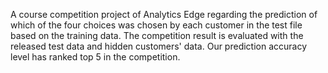 A course competition project of Analytics Edge regarding the prediction of which of the four choices was chosen by each customer in the test file based on the training data. The competition result is evaluated with the released test data and hidden customers' data. Our prediction accuracy level has ranked top 5 in the competition.